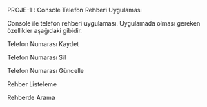 PROJE-1 : Console Telefon Rehberi Uygulaması


Console ile telefon rehberi uygulaması. Uygulamada olması gereken özellikler aşağıdaki gibidir.

Telefon Numarası Kaydet

Telefon Numarası Sil

Telefon Numarası Güncelle

Rehber Listeleme

Rehberde Arama
